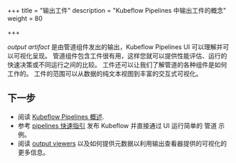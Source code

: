 +++
title = "输出工件"
description = "Kubeflow Pipelines 中输出工件的概念"
weight = 80
                    
+++

*output artifact* 是由管道组件发出的输出，Kubeflow Pipelines UI 可以理解并可以可视化呈现。
管道组件包含工件很有用，这样您就可以提供性能评估、运行的快速决策或不同运行之间的比较。
工件还可以让我们了解管道的各种组件是如何工作的。
工件的范围可以从数据的纯文本视图到丰富的交互式可视化。

## 下一步

* 阅读 [Kubeflow Pipelines 概述](/docs/components/pipelines/introduction/).
* 参考 [pipelines 快速指引](/docs/components/pipelines/overview/quickstart/)
  发布 Kubeflow 并直接通过 UI 运行简单的 管道 示例。
* 阅读
  [output viewers](/docs/components/pipelines/sdk/output-viewer/)
  以及如何提供元数据以利用输出查看器提供的可视化的更多信息。
